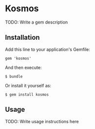# Kosmos

TODO: Write a gem description

## Installation

Add this line to your application's Gemfile:

    gem 'kosmos'

And then execute:

    $ bundle

Or install it yourself as:

    $ gem install kosmos

## Usage

TODO: Write usage instructions here
